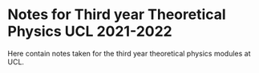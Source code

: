 # Notes for Third year Theoretical Physics UCL 2021-2022

Here contain notes taken for the third year theoretical physics modules at UCL.


